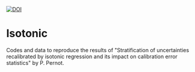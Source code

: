 [![DOI](https://zenodo.org/badge/651077491.svg)](https://zenodo.org/badge/latestdoi/651077491)


# Isotonic

Codes and data to reproduce the results of "Stratification of uncertainties recalibrated by isotonic regression and its impact on calibration error statistics" by P. Pernot.
